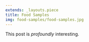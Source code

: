 ```yaml
---
extends: _layouts.piece
title: Food Samples
img: food-samples/food-samples.jpg
---
```


This post is *profoundly* interesting.
